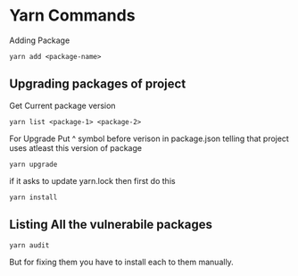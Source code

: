 # Yarn Commands

Adding Package

```
yarn add <package-name>
```

## Upgrading packages of project

Get Current package version

```
yarn list <package-1> <package-2>
```

For Upgrade
Put ^ symbol before verison in package.json telling that project uses atleast this version of package

```
yarn upgrade
```

if it asks to update yarn.lock
then first do this

```
yarn install
```

## Listing All the vulnerabile packages

```
yarn audit
```

But for fixing them you have to install each to them manually.
